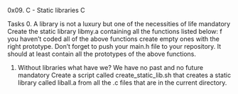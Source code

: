 0x09. C - Static libraries
C

Tasks
0. A library is not a luxury but one of the necessities of life
mandatory
Create the static library libmy.a containing all the functions listed below:
f you haven’t coded all of the above functions create empty ones with the right prototype.
Don’t forget to push your main.h file to your repository. It should at least contain all the prototypes of the above functions.

1. Without libraries what have we? We have no past and no future
mandatory
Create a script called create_static_lib.sh that creates a static library called liball.a from all the .c files that are in the current directory.

